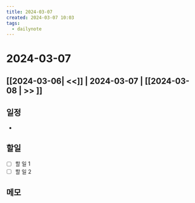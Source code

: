 ```yaml
---
title: 2024-03-07
created: 2024-03-07 10:03
tags:
  - dailynote
---
```

# 2024-03-07
## [[2024-03-06| <<]] | 2024-03-07 | [[2024-03-08 | >> ]]

## 일정
- 

## 할일
- [ ] 할 일 1
- [ ] 할 일 2

## 메모

